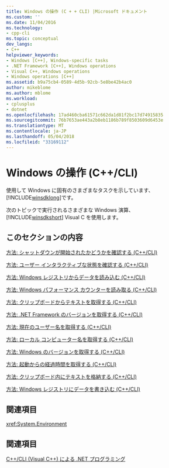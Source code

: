 ```yaml
---
title: Windows の操作 (C + + CLI) |Microsoft ドキュメント
ms.custom: ''
ms.date: 11/04/2016
ms.technology:
- cpp-cli
ms.topic: conceptual
dev_langs:
- C++
helpviewer_keywords:
- Windows [C++], Windows-specific tasks
- .NET Framework [C++], Windows operations
- Visual C++, Windows operations
- Windows operations [C++]
ms.assetid: b9a75cb4-0589-4d5b-92cb-5e8be42b4ac0
author: mikeblome
ms.author: mblome
ms.workload:
- cplusplus
- dotnet
ms.openlocfilehash: 17ad460cba61571c662da1d81f2bc17d74915835
ms.sourcegitcommit: 76b7653ae443a2b8eb1186b789f8503609d6453e
ms.translationtype: MT
ms.contentlocale: ja-JP
ms.lasthandoff: 05/04/2018
ms.locfileid: "33169112"
---
```

# <a name="windows-operations-ccli"></a>Windows の操作 (C++/CLI)
使用して Windows に固有のさまざまなタスクを示しています、[!INCLUDE[winsdklong](../dotnet/includes/winsdklong_md.md)]です。  
  
 次のトピックで実行されるさまざまな Windows 演算、 [!INCLUDE[winsdkshort](../atl-mfc-shared/reference/includes/winsdkshort_md.md)] Visual C を使用します。  
  
## <a name="in-this-section"></a>このセクションの内容  
 [方法: シャットダウンが開始されたかどうかを確認する (C++/CLI)](../dotnet/how-to-determine-if-shutdown-has-started-cpp-cli.md)  
  
 [方法: ユーザー インタラクティブな状態を確認する (C++/CLI)](../dotnet/how-to-determine-the-user-interactive-state-cpp-cli.md)  
  
 [方法: Windows レジストリからデータを読み込む (C++/CLI)](../dotnet/how-to-read-data-from-the-windows-registry-cpp-cli.md)  
  
 [方法: Windows パフォーマンス カウンターを読み取る (C++/CLI)](../dotnet/how-to-read-windows-performance-counters-cpp-cli.md)  
  
 [方法: クリップボードからテキストを取得する (C++/CLI)](../dotnet/how-to-retrieve-text-from-the-clipboard-cpp-cli.md)  
  
 [方法: .NET Framework のバージョンを取得する (C++/CLI)](../dotnet/how-to-retrieve-the-dotnet-framework-version-cpp-cli.md)  
  
 [方法: 現在のユーザー名を取得する (C++/CLI)](../dotnet/how-to-retrieve-the-current-username-cpp-cli.md)  
  
 [方法: ローカル コンピューター名を取得する (C++/CLI)](../dotnet/how-to-retrieve-the-local-machine-name-cpp-cli.md)  
  
 [方法: Windows のバージョンを取得する (C++/CLI)](../dotnet/how-to-retrieve-the-windows-version-cpp-cli.md)  
  
 [方法: 起動からの経過時間を取得する (C++/CLI)](../dotnet/how-to-retrieve-time-elapsed-since-startup-cpp-cli.md)  
  
 [方法: クリップボード内にテキストを格納する (C++/CLI)](../dotnet/how-to-store-text-in-the-clipboard-cpp-cli.md)  
  
 [方法: Windows レジストリにデータを書き込む (C++/CLI)](../dotnet/how-to-write-data-to-the-windows-registry-cpp-cli.md)  
  
## <a name="related-sections"></a>関連項目  
 <xref:System.Environment>  
  
## <a name="see-also"></a>関連項目  
 [C++/CLI (Visual C++) による .NET プログラミング](../dotnet/dotnet-programming-with-cpp-cli-visual-cpp.md)